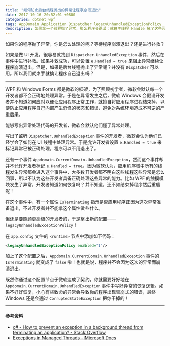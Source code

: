 ```yaml
---
title: "如何防止后台线程抛出的异常让程序崩溃退出"
date: 2017-10-16 20:52:01 +0800
categories: dotnet wpf
tags: AppDomain Application Dispatcher legacyUnhandledExceptionPolicy
description: 如果某一个线程抛了异常，那么程序会退出；就算主线程 Handle 掉了这些异常，后台线程抛出异常程序也会退出。
---
```


如果你的程序抛了异常，你是怎么处理的呢？等待程序崩溃退出？还是进行补救？

如果是做 UI 开发，很容易就找到 `Dispatcher.UnhandledException` 事件，然后在事件中进行补救。如果补救成功，可以设置 `e.Handled = true` 来阻止异常继续让程序崩溃退出。但是，如果是后台线程抛出了异常呢？并没有 `Dispatcher` 可以用。所以我们就束手就擒让程序自己退出吗？

---

WPF 和 Windows Forms 都是微软的框架，为了照顾初学者，微软会默认每一个开发者都不会正确地处理异常。于是在异常发生之后，微软 Windows 会假设开发者并不知道如何应对以便让应用程序正常工作，就擅自将应用程序进程结束掉，以便防止应用程序自己内部产生奇怪的状态和错误，避免对系统环境造成不可逆的严重后果。

能够写出异常处理代码的开发者，微软会默认他们懂了异常处理。

写出了监听 `Dispatcher.UnhandledException` 事件的开发者，微软会认为他们已经学会了如何在 UI 线程中处理异常。于是允许开发者设置 `e.Handled = true` 来标记异常已被正确处理，程序可以不用退出了。

还有一个事件 `Appdomain.CurrentDomain.UnhandledException`，然而这个事件却并不允许开发者标记 `e.Handled = true`。因为微软认为，应用程序域中所有的线程发生异常都会进入这个事件中，大多数开发者都不明白这些线程这些异常是怎么回事，所以不认为这些开发者具备正确处理这些异常的能力。比如 WPF 的触摸模块发生了异常，开发者知道如何恢复吗？并不知道，还不如结束掉程序然后重启呢！

在这个事件中，有一个属性 `IsTerminating` 指示是否应用程序正因为这次异常准备退出，不过开发者并不能拿这个属性做些什么。

但还是要照顾更高级的开发者的，于是祭出新的配置——`legacyUnhandledExceptionPolicy`！

在 `app.config` 文件的 `<runtime>` 节点中添加如下代码：

```xml
<legacyUnhandledExceptionPolicy enabled="1"/>  
```

加上了这个配置之后，`Appdomain.CurrentDomain.UnhandledException` 事件的 `IsTerminating` 就变成了 `false` 啦！也就是说，程序并不会因为这次的异常而崩溃退出。

既然你通过这个配置节点于微软达成了契约，你就需要好好地在 `Appdomain.CurrentDomain.UnhandledException` 事件中写好异常的恢复逻辑。如果不好好恢复，小心有些致命的异常会导致你的程序出现雪崩式的错误，最终 Windows 还是会通过 `CorruptedStateException` 把你干掉的！

---

#### 参考资料
- [c# - How to prevent an exception in a background thread from terminating an application? - Stack Overflow](https://stackoverflow.com/questions/186854/how-to-prevent-an-exception-in-a-background-thread-from-terminating-an-applicati)
- [Exceptions in Managed Threads - Microsoft Docs](https://docs.microsoft.com/en-us/dotnet/standard/threading/exceptions-in-managed-threads)

